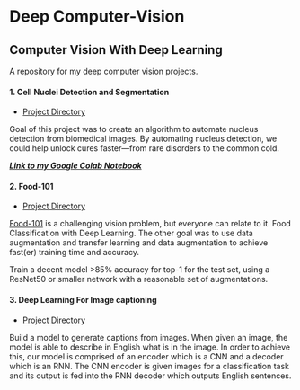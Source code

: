 # Deep Computer-Vision

## Computer Vision With Deep Learning

A repository for my deep computer vision projects.

#### 1. Cell Nuclei Detection and Segmentation

* [Project Directory](https://github.com/TheCaffeineDev/Deep-Computer-Vision/tree/master/Nuclei%20Segmentation%20Detection)

Goal of this project was to create an algorithm to automate nucleus detection from biomedical images. By automating nucleus detection, we could help unlock cures faster—from rare disorders to the common cold.

***[Link to my Google Colab Notebook](https://colab.research.google.com/drive/1rrH_ExLT5DbFC5CIneNN5k0ivECDKn34)***

#### 2. Food-101

* [Project Directory](https://github.com/TheCaffeineDev/Deep-Computer-Vision/tree/master/Food-101)

[Food-101](https://www.vision.ee.ethz.ch/datasets_extra/food-101/) is a challenging vision problem, but everyone can relate to it. Food Classification with Deep Learning. The other goal was to use data augmentation and transfer learning and data augmentation to achieve fast(er) training time and accuracy.

Train a decent model >85% accuracy for top-1 for the test set, using a ResNet50 or smaller network with a reasonable set of augmentations.

#### 3. Deep Learning For Image captioning

* [Project Directory](https://github.com/TheCaffeineDev/Deep-Computer-Vision/tree/master/Deep%20Learning%20For%20Image%20Captioning)

Build a model to generate captions from images. When given an image, the model is able to describe in English what is in the image. In order to achieve this, our model is comprised of an encoder which is a CNN and a decoder which is an RNN. The CNN encoder is given images for a classification task and its output is fed into the RNN decoder which outputs English sentences.




